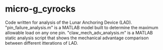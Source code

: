 # micro-g_cyrocks
Code written for analysis of the Lunar Anchoring Device (LAD).
"pin_failure_analysis.m" is a MATLAB model built to determine the maximum allowable load on any one pin.
"claw_mech_adv_analysis.m" is a MATLAB static analysis script that shows the mechanical advantage comparison between different itterations of LAD.

